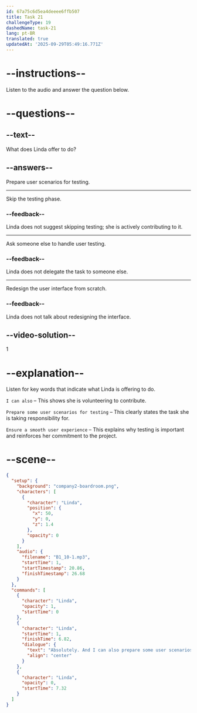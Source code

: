 ```yaml
---
id: 67a75c6d5ea4deeee6ffb507
title: Task 21
challengeType: 19
dashedName: task-21
lang: pt-BR
translated: true
updatedAt: '2025-09-29T05:49:16.771Z'
---
```


<!-- (Audio) Linda: Absolutely. And I can also prepare some user scenarios for testing, so we can ensure a smooth user experience. -->

# --instructions--

Listen to the audio and answer the question below.

# --questions--

## --text--

What does Linda offer to do?  

## --answers--  

Prepare user scenarios for testing.  

---  

Skip the testing phase.  

### --feedback--  

Linda does not suggest skipping testing; she is actively contributing to it.  

---  

Ask someone else to handle user testing.  

### --feedback--  

Linda does not delegate the task to someone else.  

---  

Redesign the user interface from scratch.  

### --feedback--  

Linda does not talk about redesigning the interface.  

## --video-solution--  

1  

# --explanation--  

Listen for key words that indicate what Linda is offering to do.  

`I can also` – This shows she is volunteering to contribute.  

`Prepare some user scenarios for testing` – This clearly states the task she is taking responsibility for.  

`Ensure a smooth user experience` – This explains why testing is important and reinforces her commitment to the project.  

# --scene--

```json
{
  "setup": {
    "background": "company2-boardroom.png",
    "characters": [
      {
        "character": "Linda",
        "position": {
          "x": 50,
          "y": 0,
          "z": 1.4
        },
        "opacity": 0
      }
    ],
    "audio": {
      "filename": "B1_10-1.mp3",
      "startTime": 1,
      "startTimestamp": 20.86,
      "finishTimestamp": 26.68
    }
  },
  "commands": [
    {
      "character": "Linda",
      "opacity": 1,
      "startTime": 0
    },
    {
      "character": "Linda",
      "startTime": 1,
      "finishTime": 6.82,
      "dialogue": {
        "text": "Absolutely. And I can also prepare some user scenarios for testing so we can ensure a smooth user experience.",
        "align": "center"
      }
    },
    {
      "character": "Linda",
      "opacity": 0,
      "startTime": 7.32
    }
  ]
}
```
